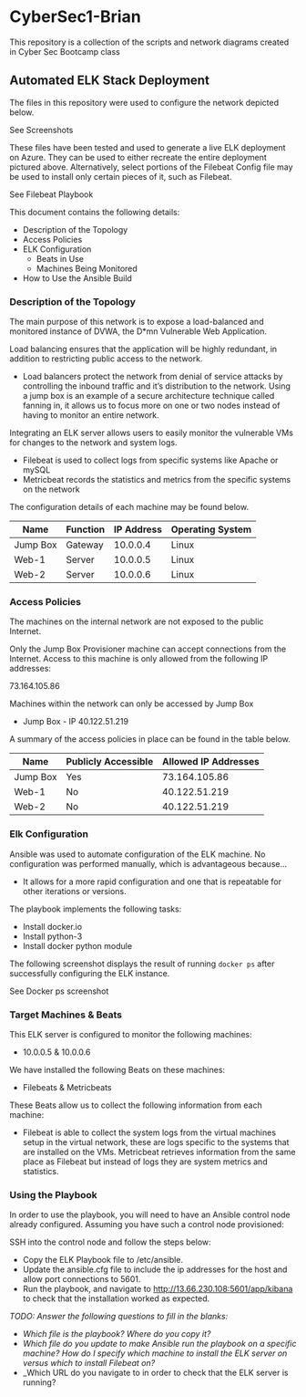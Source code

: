 # CyberSec1-Brian
This repository is a collection of the scripts and network diagrams created in Cyber Sec Bootcamp class
## Automated ELK Stack Deployment

The files in this repository were used to configure the network depicted below.

See Screenshots

These files have been tested and used to generate a live ELK deployment on Azure. They can be used to either recreate the entire deployment pictured above. Alternatively, select portions of the Filebeat Config file may be used to install only certain pieces of it, such as Filebeat.

See Filebeat Playbook

This document contains the following details:
- Description of the Topology
- Access Policies
- ELK Configuration
  - Beats in Use
  - Machines Being Monitored
- How to Use the Ansible Build


### Description of the Topology

The main purpose of this network is to expose a load-balanced and monitored instance of DVWA, the D*mn Vulnerable Web Application.

Load balancing ensures that the application will be highly redundant, in addition to restricting public access to the network.
- Load balancers protect the network from denial of service attacks by controlling the inbound traffic and it’s distribution to the network. Using a jump box is an example of a secure architecture technique called fanning in, it allows us to focus more on one or two nodes instead of having to monitor an entire network. 

Integrating an ELK server allows users to easily monitor the vulnerable VMs for changes to the network and system logs.
- Filebeat is used to collect logs from specific systems like Apache or mySQL
- Metricbeat records the statistics and metrics from the specific systems on the network 

The configuration details of each machine may be found below.

| Name     | Function | IP Address | Operating System |
|----------|----------|------------|------------------|
| Jump Box | Gateway  | 10.0.0.4   | Linux            |
| Web-1     |   Server    |   10.0.0.5      |   Linux          |
| Web-2     |   Server    |  10.0.0.6      |  Linux            |


### Access Policies

The machines on the internal network are not exposed to the public Internet. 

Only the Jump Box Provisioner machine can accept connections from the Internet. Access to this machine is only allowed from the following IP addresses:
	
73.164.105.86

Machines within the network can only be accessed by Jump Box
- Jump Box - IP 40.122.51.219

A summary of the access policies in place can be found in the table below.

| Name     | Publicly Accessible | Allowed IP Addresses |
|----------|---------------------|----------------------|
| Jump Box | Yes  | 73.164.105.86    |
|    Web-1      |    No       |    40.122.51.219      |
|     Web-2     |     No      |        40.122.51.219       |

### Elk Configuration

Ansible was used to automate configuration of the ELK machine. No configuration was performed manually, which is advantageous because...
- It allows for a more rapid configuration and one that is repeatable for other iterations or versions.

The playbook implements the following tasks:
- Install docker.io
- Install python-3
- Install docker python module

The following screenshot displays the result of running `docker ps` after successfully configuring the ELK instance.

See Docker ps screenshot

### Target Machines & Beats
This ELK server is configured to monitor the following machines:
- 10.0.0.5 & 10.0.0.6

We have installed the following Beats on these machines:
- Filebeats & Metricbeats

These Beats allow us to collect the following information from each machine:
- Filebeat is able to collect the system logs from the virtual machines setup in the virtual network, these are logs specific to the systems that are installed on the VMs. Metricbeat retrieves information from the same place as Filebeat but instead of logs they are system metrics and statistics. 

### Using the Playbook
In order to use the playbook, you will need to have an Ansible control node already configured. Assuming you have such a control node provisioned: 

SSH into the control node and follow the steps below:
- Copy the ELK Playbook file to /etc/ansible.
- Update the ansible.cfg file to include the ip addresses for the host and allow port connections to 5601. 
- Run the playbook, and navigate to http://13.66.230.108:5601/app/kibana to check that the installation worked as expected.

_TODO: Answer the following questions to fill in the blanks:_
- _Which file is the playbook? Where do you copy it?_
- _Which file do you update to make Ansible run the playbook on a specific machine? How do I specify which machine to install the ELK server on versus which to install Filebeat on?_
- _Which URL do you navigate to in order to check that the ELK server is running?
